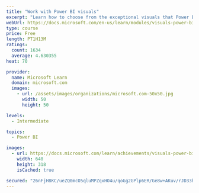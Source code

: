 ```yaml
---
title: "Work with Power BI visuals"
excerpt: "Learn how to choose from the exceptional visuals that Power BI makes available to you. Formatting visuals will direct the user’s attention to exactly where you want it, while helping to make the visual easier to read and interpret. You will also learn about how to use key performance indicators (KPIs)."
webUrl: https://docs.microsoft.com/en-us/learn/modules/visuals-power-bi/
type: course
price: Free
length: PT1H13M
ratings:
  count: 1634
  average: 4.630355
heat: 70

provider:
  name: Microsoft Learn
  domain: microsoft.com
  images:
    - url: /assets/images/organizations/microsoft.com-50x50.jpg
      width: 50
      height: 50

levels:
  - Intermediate

topics:
  - Power BI

images:
  - url: https://docs.microsoft.com/learn/achievements/visuals-power-bi-social.png
    width: 640
    height: 318
    isCached: true

secured: "26nFjH8KC/ueZQ0mcO5qluMPZqxHO4u/qoGg2GPlp6ER/Ge8w+AKuv/rJD33hBUQonRVRZHMGP5VX48+HLYnz4QAuaT2v3NkqHOPwYgYmlXfoVXb4dXTzLFO41TvzYe8NYqcT9Rl/AyWWbI/0rR0TVNoVCJdePoSyi864B8sxhYI6XlqK2Hm61vDebKMViDWC/zhvMzXUvTLc825YGpK5PU7ZVyfwNnMzGrFLu252O4pxz9Sms2vZhHm5IFJL/2ZupHWv/pGVs051lJhucII3iZa0+32ncpaLOvBSlQCfF4MTn4NVRCcSgMO8jO/LruoNVRaGQMxQ10qx8D9sxMYvgre0liJFGNEIMnVfyj10sLLgnvzCuDKHD7sfgiYr39BGQDaVlBLjRgWQ71qwsKA2wYxxXg9mrUrI9vfeDWHu/E=;BxLBMvBeROoxvZ6qN5b5Dg=="
---
```


